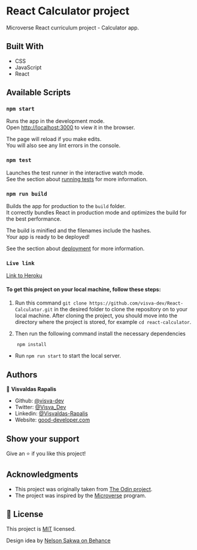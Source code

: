 # React Calculator project

Microverse React curriculum project - Calculator app.

## Built With
- CSS
- JavaScript
- React

## Available Scripts

### `npm start`

Runs the app in the development mode.\
Open [http://localhost:3000](http://localhost:3000) to view it in the browser.

The page will reload if you make edits.\
You will also see any lint errors in the console.

### `npm test`

Launches the test runner in the interactive watch mode.\
See the section about [running tests](https://facebook.github.io/create-react-app/docs/running-tests) for more information.

### `npm run build`

Builds the app for production to the `build` folder.\
It correctly bundles React in production mode and optimizes the build for the best performance.

The build is minified and the filenames include the hashes.\
Your app is ready to be deployed!

See the section about [deployment](https://facebook.github.io/create-react-app/docs/deployment) for more information.

### `Live link`
[Link to Heroku](https://visva-react-calculator.herokuapp.com/)

#### To get this project on your local machine, follow these steps:

1. Run this command `git clone https://github.com/visva-dev/React-Calculator.git` in the desired folder to clone the repository on to your local machine.
After cloning the project, you should move into the directory where the project is stored, for example `cd react-calculator`.

3. Then run the following command install the necessary dependencies

```bash
    npm install
```
- Run `npm run start` to start the local server.

## Authors

👤 **Visvaldas Rapalis**

- Github: [@visva-dev](https://github.com/visva-dev)
- Twitter: [@Visva_Dev](https://twitter.com/Visva_Dev)
- Linkedin: [@Visvaldas-Rapalis](https://www.linkedin.com/in/visvaldas-rapalis/)
- Website: [good-developer.com](https://www.visva.tech/)

## Show your support

Give an ⭐️ if you like this project!

## Acknowledgments

- This project was originally taken from [The Odin project](https://www.theodinproject.com/courses/javascript/lessons/weather-app).
- The project was inspired by the [Microverse](https://www.microverse.org/) program.

## 📝 License

This project is [MIT](lic.url) licensed.

Design idea by [Nelson Sakwa on Behance](https://www.behance.net/sakwadesignstudio)